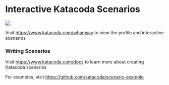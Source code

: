 # Interactive Katacoda Scenarios

[![](http://shields.katacoda.com/katacoda/whamsay/count.svg)](https://www.katacoda.com/whamsay "Get your profile on Katacoda.com")

Visit https://www.katacoda.com/whamsay to view the profile and interactive scenarios

### Writing Scenarios
Visit https://www.katacoda.com/docs to learn more about creating Katacoda scenarios

For examples, visit https://github.com/katacoda/scenario-example
